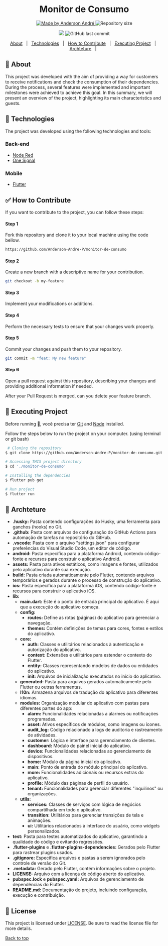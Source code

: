 <h1 align="center">Monitor de Consumo</h1>

<p align="center">
  <a href="https://github.com/Anderson-Andre-P/monitor-de-consumo">
    <img alt="Made by Anderson André" src="https://img.shields.io/badge/-Github-E60000?style=for-the-badge&logo=Github&logoColor=white&link=https://github.com/Anderson-Andre-P" />
  </a>
  <img alt="Repository size" src="https://img.shields.io/github/repo-size/Anderson-Andre-P/monitor-de-consumo?style=for-the-badge&label=Repo%20Size:&labelColor=E60000&color=E60000">
  </p>

  <p align="center">
    <img src="https://img.shields.io/badge/monitor_de_consumo-31.07.23-E60000?style=for-the-badge&labelColor=E60000">
    <img alt="GitHub last commit" src="https://img.shields.io/github/last-commit/Anderson-Andre-P/readme_model?style=for-the-badge&label=last%20commit:&labelColor=E60000&color=E60000">
</p>

<p align="center">
  <a href="#dart-about">About</a> &#xa0; | &#xa0; 
  <a href="#rocket-technologies">Technologies</a> &#xa0; | &#xa0;
  <a href="#white_check_mark-how-to-contribute">How to Contribute</a> &#xa0; | &#xa0;
  <a href="#checkered_flag-executing-project">Executing Project</a> &#xa0; | &#xa0;
  <a href="#office-archteture">Archteture</a> &#xa0; | &#xa0;
</p>

## :dart: About

This project was developed with the aim of providing a way for customers to receive notifications and check the consumption of their dependencies. During the process, several features were implemented and important milestones were achieved to achieve this goal. In this summary, we will present an overview of the project, highlighting its main characteristics and guests.

## :rocket: Technologies

The project was developed using the following technologies and tools:

### Back-end

- [Node Red](https://nodered.org/)
- [One Signal](https://onesignal.com/)

### Mobile

- [Flutter](https://flutter.dev/)

## :white_check_mark: How to Contribute

If you want to contribute to the project, you can follow these steps:

#### Step 1

Fork this repository and clone it to your local machine using the code bellow.

```bash
https://github.com/Anderson-Andre-P/monitor-de-consumo
```

#### Step 2

Create a new branch with a descriptive name for your contribution.

```bash
git checkout -b my-feature
```

#### Step 3

Implement your modifications or additions.

#### Step 4

Perform the necessary tests to ensure that your changes work properly.

#### Step 5

Commit your changes and push them to your repository.

```bash
git commit -m "feat: My new feature"
```

#### Step 6

Open a pull request against this repository, describing your changes and providing additional information if needed.

After your Pull Request is merged, can you delete your feature branch.

## :checkered_flag: Executing Project

Before running :checkered_flag:, você precisa ter [Git](https://git-scm.com) and [Node](https://nodejs.org/en/) installed.

Follow the steps below to run the project on your computer. (using terminal or git bash)

```bash
 # Cloning the repository
$ git clone https://github.com/Anderson-Andre-P/monitor-de-consumo.git

# Accessing THIS project directory
$ cd './monitor-de-consumo'

# Installing the dependencies
$ flutter pub get

# Run project
$ flutter run
```

## :office: Archteture

- **.husky:** Pasta contendo configurações do Husky, uma ferramenta para ganchos (hooks) no Git.
- **.github:** Pasta com arquivos de configuração do GitHub Actions para automação de tarefas no repositório do GitHub.
- **.vscode:** Pasta com o arquivo "settings.json" para configurar preferências do Visual Studio Code, um editor de código.
- **android:** Pasta específica para a plataforma Android, contendo código-fonte e recursos para construir o aplicativo Android.
- **assets:** Pasta para ativos estáticos, como imagens e fontes, utilizados pelo aplicativo durante sua execução.
- **build:** Pasta criada automaticamente pelo Flutter, contendo arquivos temporários e gerados durante o processo de construção do aplicativo.
- **ios:** Pasta específica para a plataforma iOS, contendo código-fonte e recursos para construir o aplicativo iOS.
- **lib:**
  - **main.dart:** Este é o ponto de entrada principal do aplicativo. É aqui que a execução do aplicativo começa.
  - **config:**
    - **routes:** Define as rotas (páginas) do aplicativo para gerenciar a navegação.
    - **themes:** Contém definições de temas para cores, fontes e estilos do aplicativo.
  - **core:**
    - **auth:** Classes e utilitários relacionados à autenticação e autorização do aplicativo.
    - **context:** Extensões e utilitários para estender o contexto do Flutter.
    - **entity:** Classes representando modelos de dados ou entidades do aplicativo.
    - **init:** Arquivos de inicialização executados no início do aplicativo.
  - **generated:** Pasta para arquivos gerados automaticamente pelo Flutter ou outras ferramentas.
  - **l10n:** Armazena arquivos de tradução do aplicativo para diferentes idiomas.
  - **modules:** Organização modular do aplicativo com pastas para diferentes partes do app:
    - **alarm:** Funcionalidades relacionadas a alarmes ou notificações programadas.
    - **asset:** Ativos específicos de módulos, como imagens ou ícones.
    - **audit_log:** Código relacionado a logs de auditoria e rastreamento de atividades.
    - **customer:** Lógica e interface para gerenciamento de clientes.
    - **dashboard:** Módulo do painel inicial do aplicativo.
    - **device:** Funcionalidades relacionadas ao gerenciamento de dispositivos.
    - **home:** Módulo da página inicial do aplicativo.
    - **main:** Ponto de entrada do módulo principal do aplicativo.
    - **more:** Funcionalidades adicionais ou recursos extras do aplicativo.
    - **profile:** Módulo das páginas de perfil do usuário.
    - **tenant:** Funcionalidades para gerenciar diferentes "inquilinos" ou organizações.
  - **utils:**
    - **services:** Classes de serviços com lógica de negócios compartilhada em todo o aplicativo.
    - **transition:** Utilitários para gerenciar transições de tela e animações.
    - **ui:** Utilitários relacionados à interface do usuário, como widgets personalizados.
- **test:** Pasta para testes automatizados do aplicativo, garantindo a qualidade do código e evitando regressões.
- **.flutter-plugins** e **.flutter-plugins-dependencies:** Gerados pelo Flutter para rastrear plugins usados.
- **.gitignore:** Especifica arquivos e pastas a serem ignorados pelo controle de versão do Git.
- **.metadata:** Gerado pelo Flutter, contém informações sobre o projeto.
- **LICENSE:** Arquivo com a licença de código aberto do aplicativo.
- **pubspec.lock** e **pubspec.yaml:** Arquivos de gerenciamento de dependências do Flutter.
- **README.md:** Documentação do projeto, incluindo configuração, execução e contribuição.

## :memo: License

This project is licensed under [LICENSE](LICENSE). Be sure to read the license file for more details.

<a href="#top">Back to top</a>
